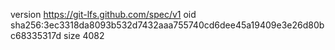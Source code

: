 version https://git-lfs.github.com/spec/v1
oid sha256:3ec3318da8093b532d7432aaa755740cd6dee45a19409e3e26d80bc68335317d
size 4082
